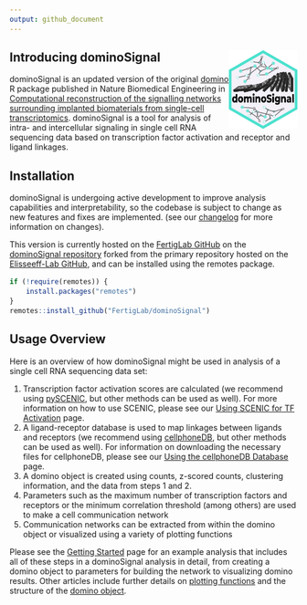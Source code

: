 ```yaml
---
output: github_document
---
```


<!-- index.md is generated from index.Rmd. Please edit that file -->



## Introducing dominoSignal <a href="https://fertiglab.github.io/dominoSignal/"><img src="man/figures/logo.svg" align="right" height="138" style="float:right; height:138px;" alt="dominoSignal logo" /></a>

dominoSignal is an updated version of the original [domino](https://github.com/Elisseeff-Lab/domino) R package published in Nature Biomedical Engineering in [Computational reconstruction of the signalling networks surrounding implanted biomaterials from single-cell transcriptomics](https://doi.org/10.1038/s41551-021-00770-5). dominoSignal is a tool for analysis of intra- and intercellular signaling in single cell RNA sequencing data based on transcription factor activation and receptor and ligand linkages.

## Installation

dominoSignal is undergoing active development to improve analysis capabilities and interpretability, so the codebase is subject to change as new features and fixes are implemented. (see our [changelog](news/index.html) for more information on changes).

This version is currently hosted on the [FertigLab GitHub](https://github.com/FertigLab) on the [dominoSignal repository](https://github.com/FertigLab/dominoSignal) forked from the primary repository hosted on the [Elisseeff-Lab GitHub](https://github.com/Elisseeff-Lab/domino), and can be installed using the remotes package.


```r
if (!require(remotes)) {
    install.packages("remotes")
}
remotes::install_github("FertigLab/dominoSignal")
```

## Usage Overview

Here is an overview of how dominoSignal might be used in analysis of a single cell RNA sequencing data set:

1. Transcription factor activation scores are calculated (we recommend using [pySCENIC](https://pyscenic.readthedocs.io/en/latest/), but other methods can be used as well). For more information on how to use SCENIC, please see our [Using SCENIC for TF Activation](vignette("articles/scenic_vignette")) page.
2. A ligand-receptor database is used to map linkages between ligands and receptors (we recommend using [cellphoneDB](https://www.cellphonedb.org/), but other methods can be used as well). For information on downloading the necessary files for cellphoneDB, please see our [Using the cellphoneDB Database](vignette("articles/cellphonedb_vignette")) page.
3. A domino object is created using counts, z-scored counts, clustering information, and the data from steps 1 and 2.
4. Parameters such as the maximum number of transcription factors and receptors or the minimum correlation threshold (among others) are used to make a cell communication network
5. Communication networks can be extracted from within the domino object or visualized using a variety of plotting functions

Please see the [Getting Started](vignette("dominoSignal")) page for an example analysis that includes all of these steps in a dominoSignal analysis in detail, from creating a domino object to parameters for building the network to visualizing domino results. Other articles include further details on [plotting functions](vignette("plotting_vignette")) and the structure of the [domino object](vignette("domino_object_vignette")).
